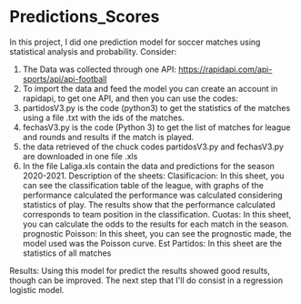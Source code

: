 # Predictions_Scores
In this project, I did one prediction model for soccer matches using statistical analysis and probability. Consider:
1. The Data was collected through one API: https://rapidapi.com/api-sports/api/api-football
2. To import the data and feed the model you can create an account in rapidapi, to get one API, and then you can use the codes:
3. partidosV3.py is the code (python3) to get the statistics of the matches using a file .txt with the ids of the matches.
4. fechasV3.py is the code (Python 3) to get the list of matches for league and rounds and results if the match is played.
5. the data retrieved of the chuck codes partidosV3.py and fechasV3.py are downloaded in one file .xls
6. In the file Laliga.xls contain the data and predictions for the season 2020-2021. Description of the sheets:
Clasificacion: In this sheet, you can see the classification table of the league, with graphs of the performance calculated
the performance was calculated considering statistics of play. The results show that the performance calculated corresponds to team position in the classification.
Cuotas: In this sheet, you can calculate the odds to the results for each match in the season.
prognostic Poisson: In this sheet, you can see the prognostic made, the model used was the Poisson curve. 
Est Partidos: In this sheet are the statistics of all matches

Results:
Using this model for predict the results showed good results, though can be improved. The next step that I'll do consist in a regression logistic model.
